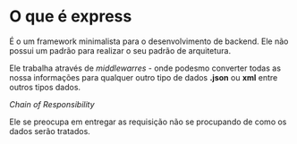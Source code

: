 # O que é express 

É o um framework minimalista para o desenvolvimento de backend. Ele não possui um padrão para realizar o seu padrão de arquitetura.

Ele trabalha através de *middlewarres* - onde podesmo converter todas as nossa informações para qualquer outro tipo de dados **.json** ou **xml** entre outros tipos dados.

*Chain of Responsibility*

Ele se preocupa em entregar as requisição não se procupando de como os dados serão tratados.